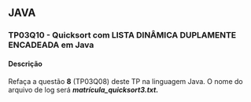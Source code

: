 ## JAVA
### TP03Q10 - Quicksort com LISTA DINÂMICA DUPLAMENTE ENCADEADA em Java
#### Descrição

Refaça a questão **8** (TP03Q08) deste TP na linguagem Java. O nome do arquivo de log será ***matrícula_quicksort3.txt.***